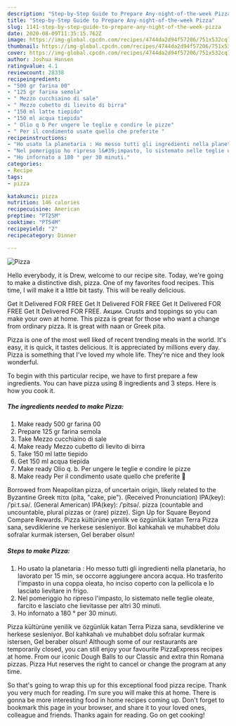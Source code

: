 ```yaml
---
description: "Step-by-Step Guide to Prepare Any-night-of-the-week Pizza"
title: "Step-by-Step Guide to Prepare Any-night-of-the-week Pizza"
slug: 1141-step-by-step-guide-to-prepare-any-night-of-the-week-pizza
date: 2020-08-09T11:35:15.762Z
image: https://img-global.cpcdn.com/recipes/4744da2d94f57206/751x532cq70/pizza-recipe-main-photo.jpg
thumbnail: https://img-global.cpcdn.com/recipes/4744da2d94f57206/751x532cq70/pizza-recipe-main-photo.jpg
cover: https://img-global.cpcdn.com/recipes/4744da2d94f57206/751x532cq70/pizza-recipe-main-photo.jpg
author: Joshua Hansen
ratingvalue: 4.1
reviewcount: 28338
recipeingredient:
- "500 gr farina 00"
- "125 gr farina semola"
- " Mezzo cucchiaino di sale"
- " Mezzo cubetto di lievito di birra"
- "150 ml latte tiepido"
- "150 ml acqua tiepida"
- " Olio q b Per ungere le teglie e condire le pizze"
- " Per il condimento usate quello che preferite "
recipeinstructions:
- "Ho usato la planetaria : Ho messo tutti gli ingredienti nella planetaria, ho lavorato per 15 min, se occorre aggiungere ancora acqua. Ho trasferito l&#39;impasto in una coppa oleata, ho inciso coperto con la pellicola e lo lasciato lievitare in frigo."
- "Nel pomeriggio ho ripreso l&#39;impasto, lo sistemato nelle teglie oleate, farcito e lasciato che lievitasse per altri 30 minuti."
- "Ho infornato a 180 ° per 30 minuti."
categories:
- Recipe
tags:
- pizza

katakunci: pizza 
nutrition: 146 calories
recipecuisine: American
preptime: "PT25M"
cooktime: "PT54M"
recipeyield: "2"
recipecategory: Dinner

---
```



![Pizza](https://img-global.cpcdn.com/recipes/4744da2d94f57206/751x532cq70/pizza-recipe-main-photo.jpg)

Hello everybody, it is Drew, welcome to our recipe site. Today, we're going to make a distinctive dish, pizza. One of my favorites food recipes. This time, I will make it a little bit tasty. This will be really delicious.

Get It Delivered FOR FREE Get It Delivered FOR FREE Get It Delivered FOR FREE Get It Delivered FOR FREE. Акции. Crusts and toppings so you can make your own at home. This pizza is great for those who want a change from ordinary pizza. It is great with naan or Greek pita.

Pizza is one of the most well liked of recent trending meals in the world. It's easy, it is quick, it tastes delicious. It is appreciated by millions every day. Pizza is something that I've loved my whole life. They're nice and they look wonderful.


To begin with this particular recipe, we have to first prepare a few ingredients. You can have pizza using 8 ingredients and 3 steps. Here is how you cook it.

<!--inarticleads1-->

##### The ingredients needed to make Pizza:

1. Make ready 500 gr farina 00
1. Prepare 125 gr farina semola
1. Take  Mezzo cucchiaino di sale
1. Make ready  Mezzo cubetto di lievito di birra
1. Take 150 ml latte tiepido
1. Get 150 ml acqua tiepida
1. Make ready  Olio q. b. Per ungere le teglie e condire le pizze
1. Make ready  Per il condimento usate quello che preferite 🤗


Borrowed from Neapolitan pizza, of uncertain origin, likely related to the Byzantine Greek πίτα (píta, &#34;cake, pie&#34;). (Received Pronunciation) IPA(key): /ˈpiːt.sə/. (General American) IPA(key): /ˈpitsə/. pizza (countable and uncountable, plural pizzas or (rare) pizze). Sign Up for Square Beyond Compare Rewards. Pizza kültürüne yenilik ve özgünlük katan Terra Pizza sana, sevdiklerine ve herkese sesleniyor. Bol kahkahalı ve muhabbet dolu sofralar kurmak istersen, Gel beraber olsun! 

<!--inarticleads2-->

##### Steps to make Pizza:

1. Ho usato la planetaria : Ho messo tutti gli ingredienti nella planetaria, ho lavorato per 15 min, se occorre aggiungere ancora acqua. Ho trasferito l&#39;impasto in una coppa oleata, ho inciso coperto con la pellicola e lo lasciato lievitare in frigo.
1. Nel pomeriggio ho ripreso l&#39;impasto, lo sistemato nelle teglie oleate, farcito e lasciato che lievitasse per altri 30 minuti.
1. Ho infornato a 180 ° per 30 minuti.


Pizza kültürüne yenilik ve özgünlük katan Terra Pizza sana, sevdiklerine ve herkese sesleniyor. Bol kahkahalı ve muhabbet dolu sofralar kurmak istersen, Gel beraber olsun! Although some of our restaurants are temporarily closed, you can still enjoy your favourite PizzaExpress recipes at home. From our iconic Dough Balls to our Classic and extra thin Romana pizzas. Pizza Hut reserves the right to cancel or change the program at any time. 

So that's going to wrap this up for this exceptional food pizza recipe. Thank you very much for reading. I'm sure you will make this at home. There is gonna be more interesting food in home recipes coming up. Don't forget to bookmark this page in your browser, and share it to your loved ones, colleague and friends. Thanks again for reading. Go on get cooking!
